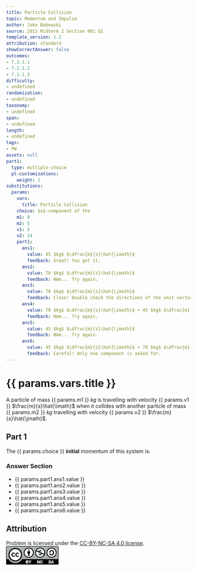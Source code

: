 ```yaml
---
title: Particle Collision
topic: Momentum and Impulse
author: Jake Bobowski
source: 2013 Midterm 2 Section 001 Q1
template_version: 1.2
attribution: standard
showCorrectAnswer: false
outcomes:
- 7.2.1.1
- 7.2.1.2
- 7.2.1.3
difficulty:
- undefined
randomization:
- undefined
taxonomy:
- undefined
span:
- undefined
length:
- undefined
tags:
- PW
assets: null
part1:
  type: multiple-choice
  pl-customizations:
    weight: 1
substitutions:
  params:
    vars:
      title: Particle Collision
    choice: $x$-component of the
    m1: 9
    m2: 5
    v1: 5
    v2: 14
    part1:
      ans1:
        value: 45 $kg$ $\dfrac{m}{s}\hat{\imath}$
        feedback: Great! You got it.
      ans2:
        value: 70 $kg$ $\dfrac{m}{s}\hat{\imath}$
        feedback: Hmm... Try again.
      ans3:
        value: 70 $kg$ $\dfrac{m}{s}\hat{\jmath}$
        feedback: Close! Double check the directions of the unit vectors.
      ans4:
        value: 70 $kg$ $\dfrac{m}{s}\hat{\imath}$ + 45 $kg$ $\dfrac{m}{s}\hat{\jmath}$
        feedback: Hmm... Try again.
      ans5:
        value: 45 $kg$ $\dfrac{m}{s}\hat{\jmath}$
        feedback: Hmm... Try again.
      ans6:
        value: 45 $kg$ $\dfrac{m}{s}\hat{\imath}$ + 70 $kg$ $\dfrac{m}{s}\hat{\jmath}$
        feedback: Careful! Only one component is asked for.
---
```

# {{ params.vars.title }}
A particle of mass {{ params.m1 }} $kg$ is travelling with velocity {{ params.v1 }} $\frac{m}{s}\hat{\imath}$ when it collides with another particle of mass {{ params.m2 }} $kg$ travelling with velocity {{ params.v2 }} $\frac{m}{s}\hat{\jmath}$.

## Part 1

The {{ params.choice }} **initial** momentum of this system is:

### Answer Section

- {{ params.part1.ans1.value }}
- {{ params.part1.ans2.value }}
- {{ params.part1.ans3.value }}
- {{ params.part1.ans4.value }}
- {{ params.part1.ans5.value }}
- {{ params.part1.ans6.value }}

## Attribution

Problem is licensed under the [CC-BY-NC-SA 4.0 license](https://creativecommons.org/licenses/by-nc-sa/4.0/).<br> ![The Creative Commons 4.0 license requiring attribution-BY, non-commercial-NC, and share-alike-SA license.](https://raw.githubusercontent.com/firasm/bits/master/by-nc-sa.png)